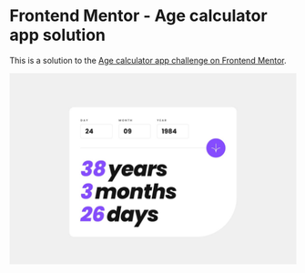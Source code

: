 # Frontend Mentor - Age calculator app solution

This is a solution to the [Age calculator app challenge on Frontend Mentor](https://www.frontendmentor.io/challenges/age-calculator-app-dF9DFFpj-Q). 

<img src="https://github.com/gabrielmorandi/age-calculator-app-main/blob/main/design/desktop-completed.jpg">
